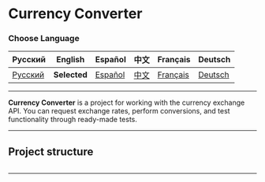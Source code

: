 # Currency Converter

### Choose Language

| Русский                          | English | Español | 中文 | Français | Deutsch |
|----------------------------------|------------|------------|-----------|-------------|----------|
| [Русский](../../../../README.md) | **Selected** | [Español](README_es.md) | [中文](README_zh.md) | [Français](README_fr.md) | [Deutsch](README_de.md) |

---

**Currency Converter** is a project for working with the currency exchange API. You can request exchange rates, perform conversions, and test functionality through ready-made tests.

---

## Project structure

```plain text
```

---
